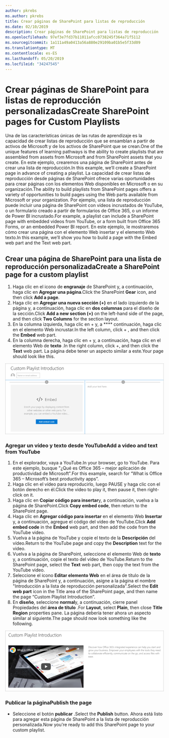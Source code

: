 ```yaml
---
author: pkrebs
ms.author: pkrebs
title: Crear páginas de SharePoint para listas de reproducción
ms.date: 02/10/2019
description: Crear páginas de SharePoint para listas de reproducción
ms.openlocfilehash: 97ef3e7fd37b11011afcc0738245f364a71f5112
ms.sourcegitcommit: 1a111a49a0413a56a880e29109ba01b5e5f33d09
ms.translationtype: MT
ms.contentlocale: es-ES
ms.lasthandoff: 05/20/2019
ms.locfileid: "34247545"
---
```

# <a name="create-sharepoint-pages-for-custom-playlists"></a><span data-ttu-id="84598-103">Crear páginas de SharePoint para listas de reproducción personalizadas</span><span class="sxs-lookup"><span data-stu-id="84598-103">Create SharePoint pages for Custom Playlists</span></span>

<span data-ttu-id="84598-104">Una de las características únicas de las rutas de aprendizaje es la capacidad de crear listas de reproducción que se ensamblan a partir de activos de Microsoft y de los activos de SharePoint que se crean.</span><span class="sxs-lookup"><span data-stu-id="84598-104">One of the unique features of learning pathways is the ability to create playlists that are assembled from assets from Microsoft and from SharePoint assets that you create.</span></span> <span data-ttu-id="84598-105">En este ejemplo, crearemos una página de SharePoint antes de crear una lista de reproducción.</span><span class="sxs-lookup"><span data-stu-id="84598-105">In this example, we’ll create a SharePoint page in advance of creating a playlist.</span></span> <span data-ttu-id="84598-106">La capacidad de crear listas de reproducción desde páginas de SharePoint ofrece varias oportunidades para crear páginas con los elementos Web disponibles en Microsoft o en su organización.</span><span class="sxs-lookup"><span data-stu-id="84598-106">The ability to build playlists from SharePoint pages offers a variety of opportunities to build pages using the Web parts available from Microsoft or your organization.</span></span> <span data-ttu-id="84598-107">Por ejemplo, una lista de reproducción puede incluir una página de SharePoint con vídeos incrustados de YouTube, o un formulario creado a partir de formularios de Office 365, o un informe de Power BI incrustado.</span><span class="sxs-lookup"><span data-stu-id="84598-107">For example, a playlist can include a SharePoint page with embedded videos from YouTube, or a form built from Office 365 Forms, or an embedded Power BI report.</span></span> <span data-ttu-id="84598-108">En este ejemplo, le mostraremos cómo crear una página con el elemento Web insertar y el elemento Web texto.</span><span class="sxs-lookup"><span data-stu-id="84598-108">In this example, we’ll show you how to build a page with the Embed web part and the Text web part.</span></span>  

## <a name="create-a-sharepoint-page-for-a-custom-playlist"></a><span data-ttu-id="84598-109">Crear una página de SharePoint para una lista de reproducción personalizada</span><span class="sxs-lookup"><span data-stu-id="84598-109">Create a SharePoint page for a custom playlist</span></span>

1. <span data-ttu-id="84598-110">Haga clic en el icono de **engranaje** de SharePoint y, a continuación, haga clic en **Agregar una página**.</span><span class="sxs-lookup"><span data-stu-id="84598-110">Click the SharePoint **Gear** icon, and then click **Add a page**.</span></span>
2. <span data-ttu-id="84598-111">Haga clic en **Agregar una nueva sección (+)** en el lado izquierdo de la página y, a continuación, haga clic en **dos columnas** para el diseño de la sección.</span><span class="sxs-lookup"><span data-stu-id="84598-111">Click **Add a new section (+)** on the left-hand side of the page, and then click **Two Columns** for the section layout.</span></span>
3. <span data-ttu-id="84598-112">En la columna izquierda, haga clic en + y, a \*\*\*\* continuación, haga clic en el elemento Web incrustar.</span><span class="sxs-lookup"><span data-stu-id="84598-112">In the left column, click + , and then click the **Embed** web part.</span></span> 
4. <span data-ttu-id="84598-113">En la columna derecha, haga clic en + y, a continuación, haga clic en el elemento Web de **texto** .</span><span class="sxs-lookup"><span data-stu-id="84598-113">In the right column, click +, and then click the **Text** web part.</span></span> <span data-ttu-id="84598-114">La página debe tener un aspecto similar a este.</span><span class="sxs-lookup"><span data-stu-id="84598-114">Your page should look like this.</span></span>

![CG-pagenewstart. png](media/cg-pagenewstart.png)

### <a name="add-a-video-and-text-from-youtube"></a><span data-ttu-id="84598-116">Agregar un vídeo y texto desde YouTube</span><span class="sxs-lookup"><span data-stu-id="84598-116">Add a video and text from YouTube</span></span>

1. <span data-ttu-id="84598-117">En el explorador, vaya a YouTube.</span><span class="sxs-lookup"><span data-stu-id="84598-117">In your browser, go to YouTube.</span></span> <span data-ttu-id="84598-118">Para este ejemplo, busque "¿Qué es Office 365 – mejor aplicación de productividad de Microsoft".</span><span class="sxs-lookup"><span data-stu-id="84598-118">For this example, search for “What is Office 365 – Microsoft’s best productivity apps”.</span></span>
2. <span data-ttu-id="84598-119">Haga clic en el vídeo para reproducirlo, luego PAUSE y haga clic con el botón derecho en él.</span><span class="sxs-lookup"><span data-stu-id="84598-119">Click the video to play it, then pause it, then right-click on it.</span></span> 
3. <span data-ttu-id="84598-120">Haga clic en **Copiar código para insertar**y, a continuación, vuelva a la página de SharePoint.</span><span class="sxs-lookup"><span data-stu-id="84598-120">Click **Copy embed code**, then return to the SharePoint page.</span></span> 
4. <span data-ttu-id="84598-121">Haga clic en **Agregar código para insertar** en el elemento Web **Insertar** y, a continuación, agregue el código del vídeo de YouTube.</span><span class="sxs-lookup"><span data-stu-id="84598-121">Click **Add embed code** in the **Embed** web part, and then add the code from the YouTube video.</span></span>
5. <span data-ttu-id="84598-122">Vuelva a la página de YouTube y copie el texto de la **Descripción** del vídeo.</span><span class="sxs-lookup"><span data-stu-id="84598-122">Return to the YouTube page and copy the **Description** text for the video.</span></span> 
6. <span data-ttu-id="84598-123">Vuelva a la página de SharePoint, seleccione el elemento Web de **texto** y, a continuación, copie el texto del vídeo de YouTube.</span><span class="sxs-lookup"><span data-stu-id="84598-123">Return to the SharePoint page, select the **Text** web part, then copy the text from the YouTube video.</span></span>
7. <span data-ttu-id="84598-124">Seleccione el icono **Editar elemento Web** en el área de título de la página de SharePoint y, a continuación, asigne a la página el nombre "Introducción a la lista de reproducción personalizada".</span><span class="sxs-lookup"><span data-stu-id="84598-124">Select the **Edit web part** icon  in the Title area of the SharePoint page, and then name the page “Custom Playlist Introduction”.</span></span> 
8. <span data-ttu-id="84598-125">En **diseño**, seleccione **normal**y, a continuación, cierre panel Propiedades del **área de título** .</span><span class="sxs-lookup"><span data-stu-id="84598-125">For **Layout**, select **Plain**, then close **Title Region** properties pane.</span></span> <span data-ttu-id="84598-126">La página debería tener ahora un aspecto similar al siguiente.</span><span class="sxs-lookup"><span data-stu-id="84598-126">The page should now look something like the following.</span></span> 

![CG-pagenewfinish. png](media/cg-pagenewfinish.png)

### <a name="publish-the-page"></a><span data-ttu-id="84598-128">Publicar la página</span><span class="sxs-lookup"><span data-stu-id="84598-128">Publish the page</span></span>

- <span data-ttu-id="84598-129">Seleccione el botón **publicar** .</span><span class="sxs-lookup"><span data-stu-id="84598-129">Select the **Publish** button.</span></span> <span data-ttu-id="84598-130">Ahora está listo para agregar esta página de SharePoint a la lista de reproducción personalizada.</span><span class="sxs-lookup"><span data-stu-id="84598-130">Now you're ready to add this SharePoint page to your custom playlist.</span></span> 